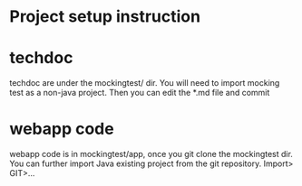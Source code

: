 # Project setup instruction

# techdoc

techdoc are under the mockingtest/ dir. You will need to import mocking test
as a non-java project. Then you can edit the *.md file and commit

# webapp code

webapp code is in mockingtest/app, once you git clone the mockingtest dir.
You can further import Java existing project from the git repository. Import> GIT>...
